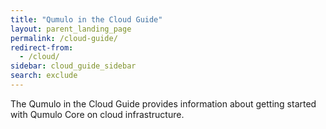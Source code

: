 ```yaml
---
title: "Qumulo in the Cloud Guide"
layout: parent_landing_page
permalink: /cloud-guide/
redirect-from:
  - /cloud/
sidebar: cloud_guide_sidebar
search: exclude
---
```


The Qumulo in the Cloud Guide provides information about getting started with Qumulo Core on cloud infrastructure.
